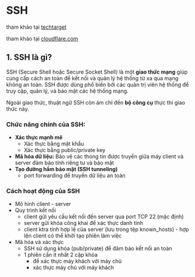 # SSH

tham khảo tại [techtarget](https://www.techtarget.com/searchsecurity/definition/Secure-Shell)

tham khảo tại [cloudflare.com](https://www.cloudflare.com/learning/access-management/what-is-ssh/)

## 1. SSH là gì?

SSH (Secure Shell hoặc Secure Socket Shell) là một **giao thức mạng** giúp cung cấp cách an toàn để kết nối và quản lý hệ thống từ xa qua mạng không an toàn. SSH được dùng phổ biến bởi các quản trị viên hệ thống để truy cập, quản lý, và bảo mật các hệ thống mạng.

Ngoài giao thức, thuật ngữ SSH còn ám chỉ đến **bộ công cụ** thực thi giao thức này.

### Chức năng chính của SSH:

- **Xác thực mạnh mẽ** 
  - Xác thực bằng mật khẩu 
  - Xác thực bằng public/private key
- **Mã hóa dữ liệu:** Bảo vệ các thong tin được truyền giữa máy client và server đảm bảo tính riêng tư và bảo mật 
- **Tạo đường hầm bảo mật (SSH tunneling)**
  - port forwarding để truyền dữ liệu an toàn 

### Cách hoạt động của SSH 

- Mô hình client - server
- Quy trình kết nối
  - client gửi yêu cầu kết nối đến server qua port TCP 22 (mặc định)
  - server gửi khóa công khai để xác thực danh tính 
  - client ktra tính hợp lệ của server (lưu trong tệp known_hosts) - hợp lện client có thể khởi tạo phiên làm việc 
- Mã hóa và xác thực 
  - SSH sử dụng khóa (pub/private) để đảm bảo kết nối an toàn 
  - 1 phiên cần it nhất 2 cặp khóa 
    - để xác thực máy khách với máy chủ 
    - xác thực máy chủ với máy khách 